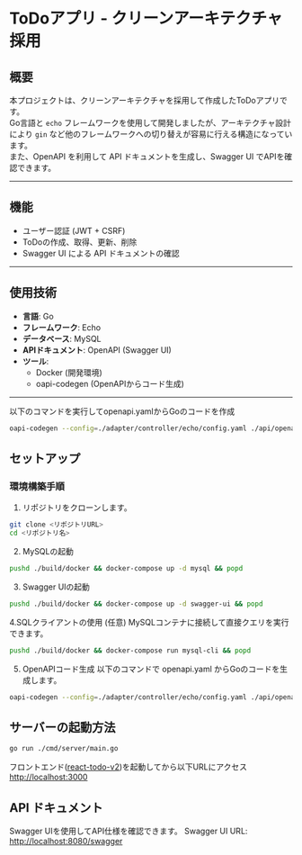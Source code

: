 # ToDoアプリ - クリーンアーキテクチャ採用

## 概要
本プロジェクトは、クリーンアーキテクチャを採用して作成したToDoアプリです。  
Go言語と `echo` フレームワークを使用して開発しましたが、アーキテクチャ設計により `gin` など他のフレームワークへの切り替えが容易に行える構造になっています。  
また、OpenAPI を利用して API ドキュメントを生成し、Swagger UI でAPIを確認できます。

---

## 機能
- ユーザー認証 (JWT + CSRF)
- ToDoの作成、取得、更新、削除
- Swagger UI による API ドキュメントの確認

---

## 使用技術
- **言語**: Go
- **フレームワーク**: Echo
- **データベース**: MySQL
- **APIドキュメント**: OpenAPI (Swagger UI)
- **ツール**:
  - Docker (開発環境)
  - oapi-codegen (OpenAPIからコード生成)

---


以下のコマンドを実行してopenapi.yamlからGoのコードを作成
```sh
oapi-codegen --config=./adapter/controller/echo/config.yaml ./api/openapi.yaml
```

## セットアップ

### 環境構築手順
1. リポジトリをクローンします。

```sh
git clone <リポジトリURL>
cd <リポジトリ名>
```

2. MySQLの起動
```sh
pushd ./build/docker && docker-compose up -d mysql && popd
```

3. Swagger UIの起動
```sh
pushd ./build/docker && docker-compose up -d swagger-ui && popd
```

4.SQLクライアントの使用 (任意)
MySQLコンテナに接続して直接クエリを実行できます。
```sh
pushd ./build/docker && docker-compose run mysql-cli && popd
```

5. OpenAPIコード生成
以下のコマンドで openapi.yaml からGoのコードを生成します。
```sh
oapi-codegen --config=./adapter/controller/echo/config.yaml ./api/openapi.yaml
```

## サーバーの起動方法
```sh
go run ./cmd/server/main.go
```

フロントエンド([react-todo-v2](https://github.com/kazukisasajima/react-todo-v2))を起動してから以下URLにアクセス  
[http://localhost:3000](http://localhost:3000/)

## API ドキュメント
Swagger UIを使用してAPI仕様を確認できます。
Swagger UI URL: [http://localhost:8080/swagger](http://localhost:8080/swagger)
